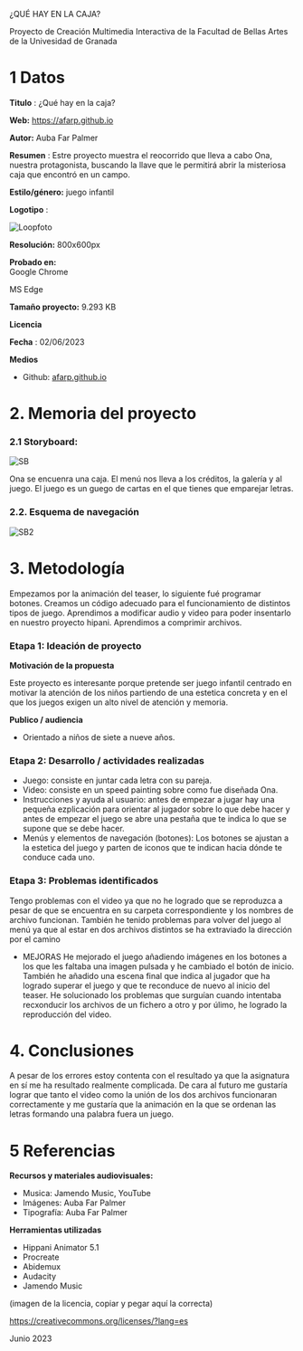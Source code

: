 ¿QUÉ HAY EN LA CAJA?

Proyecto de Creación Multimedia Interactiva de la  Facultad de Bellas Artes de la Univesidad de Granada



# 1 Datos 



**Titulo** : ¿Qué hay en la caja?

**Web:** https://afarp.github.io

**Autor:**  Auba Far Palmer

**Resumen** : Estre proyecto muestra el reocorrido que lleva a cabo Ona, nuestra protagonista, buscando la llave que le permitirá abrir la misteriosa caja que encontró en un campo.

**Estilo/género:**  juego infantil

**Logotipo** :


![Loopfoto](https://github.com/afarp/afarp.github.io/assets/134588146/86df0cc3-8849-4ce4-8312-63811e8741ca)
 

**Resolución:** 800x600px 

**Probado en:**  
Google Chrome

MS Edge

**Tamaño proyecto:** 9.293 KB

**Licencia**

**Fecha** : 02/06/2023

**Medios**

- Github: [afarp.github.io
](https://afarp.github.io)

# 2. Memoria del proyecto 

### 2.1 Storyboard: 


![SB](https://github.com/afarp/afarp.github.io/assets/134588146/4641cc05-63b3-42d7-b691-f9225e5d1ec7)

Ona se encuenra una caja.
El menú nos lleva a los créditos, la galería y al juego. El juego es un guego de cartas en el que tienes que emparejar letras.

### 2.2. Esquema de navegación 


![SB2](https://github.com/afarp/afarp.github.io/assets/134588146/53131ea0-3883-44b3-99c0-f12a6d752bd4)









# 3. Metodología

Empezamos por la animación del teaser, lo siguiente fué programar botones.
Creamos un código adecuado para el funcionamiento de distintos tipos de juego.
Aprendimos a modificar audio y video para poder insentarlo en nuestro proyecto hipani.
Aprendimos a comprimir archivos.

### Etapa 1: Ideación de proyecto


**Motivación de la propuesta** 

Este  proyecto es interesante porque pretende ser juego infantil centrado en motivar la atención de los niños partiendo de una estetica concreta y en el que los juegos exigen un alto nivel de atención y memoria.



**Publico / audiencia**

- Orientado a niños de siete a nueve años.





### Etapa 2: Desarrollo / actividades realizadas


- Juego: consiste en juntar cada letra con su pareja.
- Video: consiste en un speed painting sobre como fue diseñada Ona.
- Instrucciones y ayuda al usuario: antes de empezar a jugar hay una pequeña ezplicación para orientar al jugador sobre lo que debe hacer y antes de empezar el juego se abre una pestaña que te indica lo que se supone que se debe hacer.
- Menús y elementos de navegación (botones): Los botones se ajustan a la estetica del juego y parten de iconos que te indican hacia dónde te conduce cada uno.




### Etapa 3: Problemas identificados

Tengo problemas con el video ya que no he logrado que se reproduzca a pesar de que se encuentra en su carpeta correspondiente y los nombres de archivo funcionan. 
También he tenido problemas para volver del juego al menú ya que al estar en dos archivos distintos se ha extraviado la dirección por el camino

 - MEJORAS
    He mejorado el juego añadiendo imágenes en los botones a los que les faltaba una imagen pulsada y he cambiado el botón de inicio. También he añadido una escena final que indica al jugador que ha logrado          superar el juego y que te reconduce de nuevo al inicio del teaser. He solucionado los problemas que surguían cuando intentaba recxonducir los archivos de un fichero a otro y por úlimo, he logrado la              reproducción del video.



# 4. Conclusiones 

A pesar de los errores estoy contenta con el resultado ya que la asignatura en sí me ha resultado realmente complicada. 
De cara al futuro me gustaría lograr que tanto el video como la unión de los dos archivos funcionaran correctamente y me gustaría que la animación en la que se ordenan las letras formando una palabra fuera un juego.






# 5 Referencias 


**Recursos y materiales audiovisuales:**

* Musica: Jamendo Music, YouTube
* Imágenes: Auba Far Palmer 
* Tipografía: Auba Far Palmer

**Herramientas utilizadas**

- Hippani Animator 5.1
- Procreate
- Abidemux
- Audacity
- Jamendo Music



(imagen de la licencia, copiar y pegar aquí la correcta)

https://creativecommons.org/licenses/?lang=es

Junio 2023
